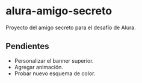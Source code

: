 # alura-amigo-secreto

Proyecto del amigo secreto para el desafío de Alura.

## Pendientes

* Personalizar el banner superior.
* Agregar animación.
* Probar nuevo esquema de color.
